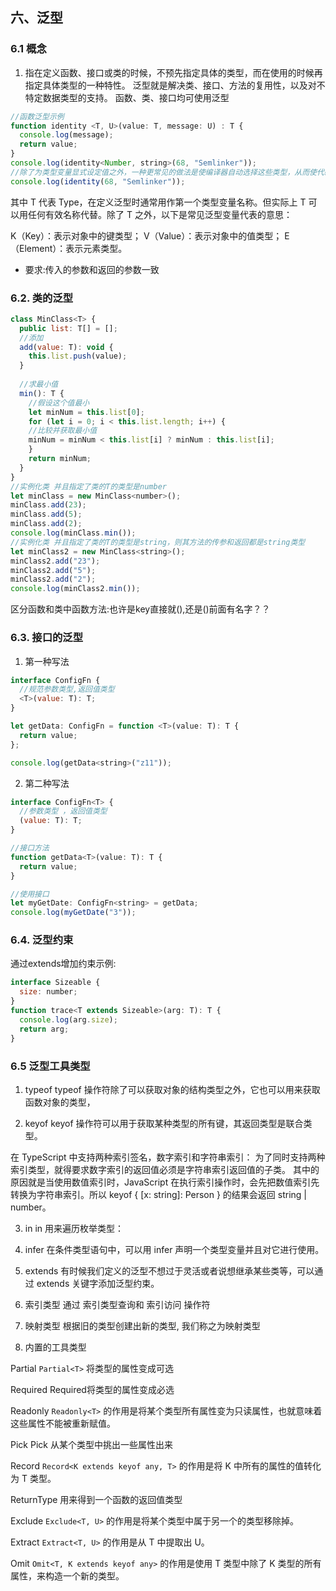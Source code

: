 ## 六、泛型
### 6.1 概念
  1. 指在定义函数、接口或类的时候，不预先指定具体的类型，而在使用的时候再指定具体类型的一种特性。
  泛型就是解决类、接口、方法的复用性，以及对不特定数据类型的支持。
  函数、类、接口均可使用泛型
  ```JavaScript
  //函数泛型示例
  function identity <T, U>(value: T, message: U) : T {  
    console.log(message);  
    return value;
  }
  console.log(identity<Number, string>(68, "Semlinker"));
  //除了为类型变量显式设定值之外，一种更常见的做法是使编译器自动选择这些类型，从而使代码更简洁。我们可以完全省略尖括号
  console.log(identity(68, "Semlinker"));
  ```
  其中 T 代表 Type，在定义泛型时通常用作第一个类型变量名称。但实际上 T 可以用任何有效名称代替。除了 T 之外，以下是常见泛型变量代表的意思：

  K（Key）：表示对象中的键类型；
  V（Value）：表示对象中的值类型；
  E（Element）：表示元素类型。
   
  * 要求:传入的参数和返回的参数一致


### 6.2. 类的泛型
  ```JavaScript
  class MinClass<T> {
    public list: T[] = [];
    //添加
    add(value: T): void {
      this.list.push(value);
    }
    
    //求最小值
    min(): T {
      //假设这个值最小
      let minNum = this.list[0];
      for (let i = 0; i < this.list.length; i++) {
      //比较并获取最小值
      minNum = minNum < this.list[i] ? minNum : this.list[i];
      }
      return minNum;
    }
  }
  //实例化类 并且指定了类的T的类型是number
  let minClass = new MinClass<number>(); 
  minClass.add(23);
  minClass.add(5);
  minClass.add(2);
  console.log(minClass.min());
  //实例化类 并且指定了类的T的类型是string，则其方法的传参和返回都是string类型
  let minClass2 = new MinClass<string>();
  minClass2.add("23");
  minClass2.add("5");
  minClass2.add("2");
  console.log(minClass2.min());
  ```


  区分函数和类中函数方法:也许是key直接就(),还是()前面有名字？？

### 6.3. 接口的泛型

  1. 第一种写法
  ```javascript
  interface ConfigFn {
    //规范参数类型,返回值类型
    <T>(value: T): T;
  }

  let getData: ConfigFn = function <T>(value: T): T {
    return value;
  };

  console.log(getData<string>("z11"));
  ```

  2. 第二种写法
  ```javascript
  interface ConfigFn<T> {
    //参数类型 ，返回值类型
    (value: T): T;
  }

  //接口方法
  function getData<T>(value: T): T {
    return value;
  }

  //使用接口
  let myGetDate: ConfigFn<string> = getData;
  console.log(myGetDate("3"));
  ```

### 6.4. 泛型约束
  通过extends增加约束示例:
  ```javascript
  interface Sizeable {
    size: number;
  }
  function trace<T extends Sizeable>(arg: T): T {
    console.log(arg.size);  
    return arg;
  }
  ```
  
### 6.5 泛型工具类型
    
  1. typeof
  typeof 操作符除了可以获取对象的结构类型之外，它也可以用来获取函数对象的类型，

  2. keyof
  keyof 操作符可以用于获取某种类型的所有键，其返回类型是联合类型。

  在 TypeScript 中支持两种索引签名，数字索引和字符串索引：
  为了同时支持两种索引类型，就得要求数字索引的返回值必须是字符串索引返回值的子类。
  其中的原因就是当使用数值索引时，JavaScript 在执行索引操作时，会先把数值索引先转换为字符串索引。所以 keyof { [x: string]: Person } 的结果会返回 string | number。


  3. in
  in 用来遍历枚举类型：


  4. infer
  在条件类型语句中，可以用 infer 声明一个类型变量并且对它进行使用。

  5. extends
  有时候我们定义的泛型不想过于灵活或者说想继承某些类等，可以通过 extends 关键字添加泛型约束。

  6. 索引类型
  通过 索引类型查询和 索引访问 操作符

  7. 映射类型
  根据旧的类型创建出新的类型, 我们称之为映射类型

  8. 内置的工具类型

  Partial
  `Partial<T>` 将类型的属性变成可选

  Required
  Required将类型的属性变成必选

  Readonly
  `Readonly<T>` 的作用是将某个类型所有属性变为只读属性，也就意味着这些属性不能被重新赋值。

  Pick
  Pick 从某个类型中挑出一些属性出来

  Record
  `Record<K extends keyof any, T>` 的作用是将 K 中所有的属性的值转化为 T 类型。

  ReturnType
  用来得到一个函数的返回值类型

  Exclude
  `Exclude<T, U>` 的作用是将某个类型中属于另一个的类型移除掉。

  Extract
  `Extract<T, U>` 的作用是从 T 中提取出 U。

  Omit
  `Omit<T, K extends keyof any>` 的作用是使用 T 类型中除了 K 类型的所有属性，来构造一个新的类型。

